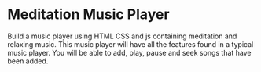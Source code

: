 # Meditation Music Player
Build a music player using HTML CSS and js containing meditation and relaxing music. This music player will have all the features found in a typical music player. You will be able to add, play, pause and seek songs that have been added. 
